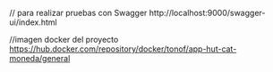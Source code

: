 // para realizar pruebas con Swagger
http://localhost:9000/swagger-ui/index.html

//imagen docker del proyecto 
https://hub.docker.com/repository/docker/tonof/app-hut-cat-moneda/general

